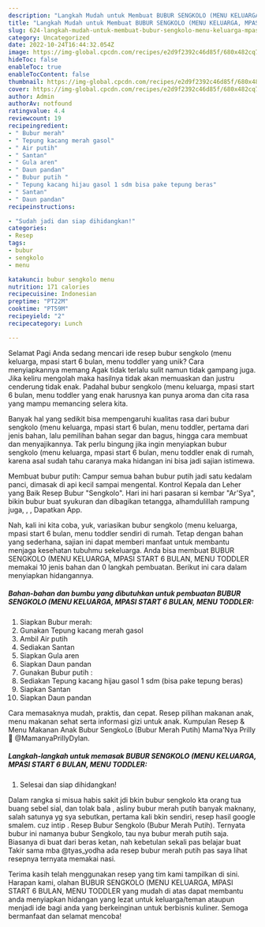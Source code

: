 ```yaml
---
description: "Langkah Mudah untuk Membuat BUBUR SENGKOLO (MENU KELUARGA, MPASI START 6 BULAN, MENU TODDLER yang Enak, Lezat"
title: "Langkah Mudah untuk Membuat BUBUR SENGKOLO (MENU KELUARGA, MPASI START 6 BULAN, MENU TODDLER yang Enak, Lezat"
slug: 624-langkah-mudah-untuk-membuat-bubur-sengkolo-menu-keluarga-mpasi-start-6-bulan-menu-toddler-yang-enak-lezat
category: Uncategorized
date: 2022-10-24T16:44:32.054Z
image: https://img-global.cpcdn.com/recipes/e2d9f2392c46d85f/680x482cq70/bubur-sengkolo-menu-keluarga-mpasi-start-6-bulan-menu-toddler-foto-resep-utama.jpg
hideToc: false
enableToc: true
enableTocContent: false
thumbnail: https://img-global.cpcdn.com/recipes/e2d9f2392c46d85f/680x482cq70/bubur-sengkolo-menu-keluarga-mpasi-start-6-bulan-menu-toddler-foto-resep-utama.jpg
cover: https://img-global.cpcdn.com/recipes/e2d9f2392c46d85f/680x482cq70/bubur-sengkolo-menu-keluarga-mpasi-start-6-bulan-menu-toddler-foto-resep-utama.jpg
author: Admin
authorAv: notfound
ratingvalue: 4.4
reviewcount: 19
recipeingredient:
- " Bubur merah"
- " Tepung kacang merah gasol"
- " Air putih"
- " Santan"
- " Gula aren"
- " Daun pandan"
- " Bubur putih "
- " Tepung kacang hijau gasol 1 sdm bisa pake tepung beras"
- " Santan"
- " Daun pandan"
recipeinstructions:

- "Sudah jadi dan siap dihidangkan!"
categories:
- Resep
tags:
- bubur
- sengkolo
- menu

katakunci: bubur sengkolo menu 
nutrition: 171 calories
recipecuisine: Indonesian
preptime: "PT22M"
cooktime: "PT59M"
recipeyield: "2"
recipecategory: Lunch

---
```



Selamat Pagi Anda sedang mencari ide resep bubur sengkolo (menu keluarga, mpasi start 6 bulan, menu toddler yang unik? Cara menyiapkannya memang Agak tidak terlalu sulit namun tidak gampang juga. Jika keliru mengolah maka hasilnya tidak akan memuaskan dan justru cenderung tidak enak. Padahal bubur sengkolo (menu keluarga, mpasi start 6 bulan, menu toddler yang enak harusnya kan punya aroma dan cita rasa yang mampu memancing selera kita.


Banyak hal yang sedikit bisa mempengaruhi kualitas rasa dari bubur sengkolo (menu keluarga, mpasi start 6 bulan, menu toddler, pertama dari jenis bahan, lalu pemilihan bahan segar dan bagus, hingga cara membuat dan menyajikannya. Tak perlu bingung jika ingin menyiapkan bubur sengkolo (menu keluarga, mpasi start 6 bulan, menu toddler enak di rumah, karena asal sudah tahu caranya maka hidangan ini bisa jadi sajian istimewa.

Membuat bubur putih: Campur semua bahan bubur putih jadi satu kedalam panci, dimasak di api kecil sampai mengental. Kontrol Kepala dan Leher yang Baik Resep Bubur &#34;Sengkolo&#34;. Hari ini hari pasaran si kembar &#34;Ar&#39;Sya&#34;, bikin bubur buat syukuran dan dibagikan tetangga, alhamdulillah rampung juga, , , Dapatkan App.


Nah, kali ini kita coba, yuk, variasikan bubur sengkolo (menu keluarga, mpasi start 6 bulan, menu toddler sendiri di rumah. Tetap dengan bahan yang sederhana, sajian ini dapat memberi manfaat untuk membantu menjaga kesehatan tubuhmu sekeluarga. Anda bisa membuat BUBUR SENGKOLO (MENU KELUARGA, MPASI START 6 BULAN, MENU TODDLER memakai 10 jenis bahan dan 0 langkah pembuatan. Berikut ini cara dalam menyiapkan hidangannya.

<!--inarticleads1-->

##### Bahan-bahan dan bumbu yang dibutuhkan untuk pembuatan BUBUR SENGKOLO (MENU KELUARGA, MPASI START 6 BULAN, MENU TODDLER:

1. Siapkan  Bubur merah:
1. Gunakan  Tepung kacang merah gasol
1. Ambil  Air putih
1. Sediakan  Santan
1. Siapkan  Gula aren
1. Siapkan  Daun pandan
1. Gunakan  Bubur putih :
1. Sediakan  Tepung kacang hijau gasol 1 sdm (bisa pake tepung beras)
1. Siapkan  Santan
1. Siapkan  Daun pandan


Cara memasaknya mudah, praktis, dan cepat. Resep pilihan makanan anak, menu makanan sehat serta informasi gizi untuk anak. Kumpulan Resep &amp; Menu Makanan Anak Bubur SengkoLo (Bubur Merah Putih) Mama&#39;Nya Prilly 🌹 @MamanyaPrillyDylan. 

<!--inarticleads2-->

##### Langkah-langkah untuk memasak BUBUR SENGKOLO (MENU KELUARGA, MPASI START 6 BULAN, MENU TODDLER:


1. Selesai dan siap dihidangkan!

Dalam rangka si misua habis sakit jdi bkin bubur sengkolo kta orang tua buang sebel sial, dan tolak bala , asliny bubur merah putih banyak maknany, salah satunya yg sya sebutkan, pertama kali bkin sendiri, resep hasil google smalem. cuz intip . Resep Bubur Sengkolo (Bubur Merah Putih). Ternyata bubur ini namanya bubur Sengkolo, tau nya bubur merah putih saja. Biasanya di buat dari beras ketan, nah kebetulan sekali pas belajar buat Takir sama mba @tyas_yodha ada resep bubur merah putih pas saya lihat resepnya ternyata memakai nasi. 

Terima kasih telah menggunakan resep yang tim kami tampilkan di sini. Harapan kami, olahan BUBUR SENGKOLO (MENU KELUARGA, MPASI START 6 BULAN, MENU TODDLER yang mudah di atas dapat membantu anda menyiapkan hidangan yang lezat untuk keluarga/teman ataupun menjadi ide bagi anda yang berkeinginan untuk berbisnis kuliner. Semoga bermanfaat dan selamat mencoba!
